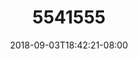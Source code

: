 ---
title: 5541555
date: 2018-09-03T18:42:21-08:00
draft: false
name: 黒羽イヴ
img_url: https://cdn.u1.huluxia.com/g4/M03/63/DE/rBAAdmHwCeKAE4CZAAPydpDn_dw273.png
original_fn: DSCF0454.jpg
tags:
- 黒羽イヴ

---